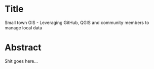 Title
=====

Small town GIS - Leveraging GitHub, QGIS and community members to manage local data

Abstract
========

Shit goes here...
